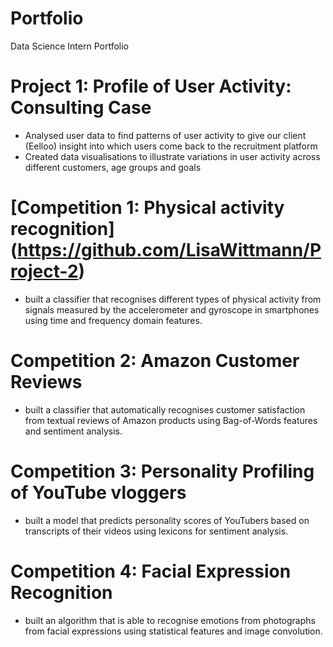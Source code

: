 # Portfolio
Data Science Intern Portfolio

# Project 1: Profile of User Activity: Consulting Case
- Analysed user data to find patterns of user activity to give our client (Eelloo) insight into which users come back to the recruitment platform
- Created data visualisations to illustrate variations in user activity across different customers, age groups and goals

# [Competition 1: Physical activity recognition] (https://github.com/LisaWittmann/Project-2)  
- built a classifier that recognises different types of physical activity from signals measured by the accelerometer and gyroscope in smartphones using time and frequency domain features.

# Competition 2: Amazon Customer Reviews 
- built a classifier that automatically recognises customer satisfaction from textual reviews of Amazon products using Bag-of-Words features and sentiment analysis.

# Competition 3: Personality Profiling of YouTube vloggers 
- built a model that predicts personality scores of YouTubers based on transcripts of their videos using lexicons for sentiment analysis.

# Competition 4: Facial Expression Recognition 
- built an algorithm that is able to recognise emotions from photographs from facial expressions using statistical features and image convolution.


